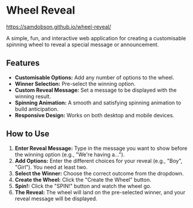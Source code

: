 # Wheel Reveal

https://samdobson.github.io/wheel-reveal/

A simple, fun, and interactive web application for creating a customisable spinning wheel to reveal a special message or announcement.

## Features

*   **Customisable Options:** Add any number of options to the wheel.
*   **Winner Selection:** Pre-select the winning option.
*   **Custom Reveal Message:** Set a message to be displayed with the winning result.
*   **Spinning Animation:** A smooth and satisfying spinning animation to build anticipation.
*   **Responsive Design:** Works on both desktop and mobile devices.

## How to Use

1.  **Enter Reveal Message:** Type in the message you want to show before the winning option (e.g., "We're having a...").
2.  **Add Options:** Enter the different choices for your reveal (e.g., "Boy", "Girl"). You need at least two.
3.  **Select the Winner:** Choose the correct outcome from the dropdown.
4.  **Create the Wheel:** Click the "Create the Wheel" button.
5.  **Spin!:** Click the "SPIN!" button and watch the wheel go.
6.  **The Reveal:** The wheel will land on the pre-selected winner, and your reveal message will be displayed.
